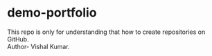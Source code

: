# demo-portfolio
This repo is only for understanding that how to create repositories on GitHub.
<br>
Author- Vishal Kumar.
